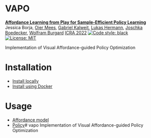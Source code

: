 # VAPO

[**Affordance Learning from Play for Sample-Efficient Policy Learning**](https://arxiv.org/pdf/2203.00352.pdf)
Jessica Borja, [Oier Mees](https://www.oiermees.com/), [Gabriel Kalweit](https://nr.informatik.uni-freiburg.de/people/gabriel-kalweit), [Lukas Hermann](http://www2.informatik.uni-freiburg.de/~hermannl/), [Joschka Boedecker](https://nr.informatik.uni-freiburg.de/people/joschka-boedecker), [Wolfram Burgard](http://www2.informatik.uni-freiburg.de/~burgard)
[ICRA 2022](https://www.icra2022.org/)
[![Code style: black](https://img.shields.io/badge/code%20style-black-000000.svg)](https://github.com/psf/black)
[![License: MIT](https://img.shields.io/badge/License-MIT-yellow.svg)](https://opensource.org/licenses/MIT)


Implementation of Visual Affordance-guided Policy Optimization

# Installation
- [Install locally](./docs/local_setup.md)
- [Install using Docker](./docs/docker_setup.md)

# Usage
- [Affordance model](./docs/affordance.md)
- [Policy](./docs/policy.md)# vapo
Implementation of Visual Affordance-guided Policy Optimization
